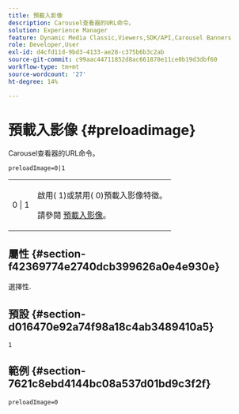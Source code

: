```yaml
---
title: 預載入影像
description: Carousel查看器的URL命令。
solution: Experience Manager
feature: Dynamic Media Classic,Viewers,SDK/API,Carousel Banners
role: Developer,User
exl-id: d4cfd11d-9bd3-4133-ae28-c375b6b3c2ab
source-git-commit: c99aac44711852d8ac661878e11ce0b19d3dbf60
workflow-type: tm+mt
source-wordcount: '27'
ht-degree: 14%

---
```


# 預載入影像 {#preloadimage}

Carousel查看器的URL命令。

`preloadImage=0|1`

<table id="table_C616483932C2482CA9794DDD7313FD7C"> 
 <tbody> 
  <tr> 
   <td colname="col1"> <p> <span class="codeph"> 0 | 1</span> </p> </td> 
   <td colname="col2"> <p> 啟用(<span class="codeph"> 1</span>)或禁用(<span class="codeph"> 0</span>)預載入影像特徵。 </p> <p>請參閱 <a href="../../../c-html5-aem-asset-viewers/c-html5-aem-carousel/c-html5-aem-carousel-preload-image.md" format="dita" scope="local"> 預載入影像</a>。 </p> </td> 
  </tr> 
 </tbody> 
</table>

## 屬性 {#section-f42369774e2740dcb399626a0e4e930e}

選擇性.

## 預設 {#section-d016470e92a74f98a18c4ab3489410a5}

`1`

## 範例 {#section-7621c8ebd4144bc08a537d01bd9c3f2f}

```
preloadImage=0
```
